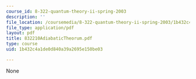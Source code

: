 ```yaml
---
course_id: 8-322-quantum-theory-ii-spring-2003
description: ''
file_location: /coursemedia/8-322-quantum-theory-ii-spring-2003/1b432c4a1de0d840a39a2695e150be03_832210AdiabaticTheorum.pdf
file_type: application/pdf
layout: pdf
title: 832210AdiabaticTheorum.pdf
type: course
uid: 1b432c4a1de0d840a39a2695e150be03

---
```

None